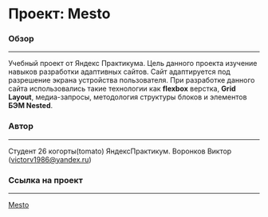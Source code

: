# Проект: Mesto

### Обзор
__________

Учебный проект от Яндекс Практикума. Цель данного проекта изучение навыков разработки адаптивных сайтов.
Сайт адаптируется под разрешение экрана устройства пользователя. При разработке данного сайта использовались такие технологии как **flexbox** верстка, **Grid Layout**, медиа-запросы, методология структуры блоков и элементов **БЭМ Nested**.

### Автор
_________
Студент 26 когорты(tomato) ЯндексПрактикум.
Воронков Виктор (victorv1986@yandex.ru)

### Ссылка на проект
_____________________
[Mesto](https://victorv77.github.io/mesto-project/)
